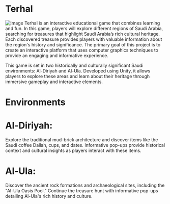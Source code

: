 # Terhal 
![image](https://github.com/Leioo244/Environments_Unity/assets/151604403/35a609f9-add1-40d8-85f6-37062dcaeb4b)
Terhal is an interactive educational game that combines learning and fun. In this game, players 
will explore different regions of Saudi Arabia, searching for treasures that highlight Saudi 
Arabia’s rich cultural heritage. Each discovered treasure provides players with valuable 
information about the region's history and significance. The primary goal of this project is to 
create an interactive platform that uses computer graphics techniques to provide an engaging and 
informative experience.

This game is set in two historically and culturally significant Saudi environments: Al-Diriyah and Al-Ula. Developed using Unity, it allows players to explore these areas and learn about their heritage through immersive gameplay and interactive elements.

# Environments

# Al-Diriyah:
Explore the traditional mud-brick architecture and discover items like the Saudi coffee Dallah, cups, and dates. Informative pop-ups provide historical context and cultural insights as players interact with these items.
# Al-Ula:
Discover the ancient rock formations and archaeological sites, including the "Al-Ula Oasis Pool." Continue the treasure hunt with informative pop-ups detailing Al-Ula's rich history and culture.
